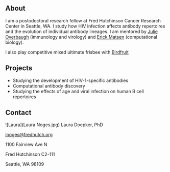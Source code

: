 ## About

I am a postodoctoral research fellow at Fred Hutchinson Cancer Research Center in Seattle, WA.  I study how HIV infection affects antibody repertoires and the evolution of individual antibody lineages.  I am mentored by [Julie Overbaugh](https://research.fhcrc.org/overbaugh/en.html) (immunology and virology) and [Erick Matsen](https://matsen.fredhutch.org/) (computational biology).

I also play competitive mixed ultimate frisbee with [Birdfruit](https://seattlebirdfruit.com/)

## Projects
- Studying the development of HIV-1-specific antibodies
- Computational antibody discovery
- Studying the effects of age and viral infection on human B cell repertoires

## Contact
![Laura](Laura Noges.jpg)
Laura Doepker, PhD

lnoges@fredhutch.org

1100 Fairview Ave N

Fred Hutchinson C2-111

Seattle, WA 98109
